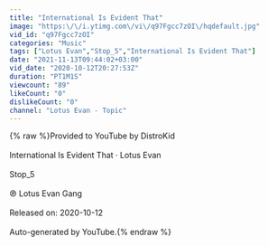 ```yaml
---
title: "International Is Evident That"
image: "https:\/\/i.ytimg.com\/vi\/q97Fgcc7zOI\/hqdefault.jpg"
vid_id: "q97Fgcc7zOI"
categories: "Music"
tags: ["Lotus Evan","Stop_5","International Is Evident That"]
date: "2021-11-13T09:44:02+03:00"
vid_date: "2020-10-12T20:27:53Z"
duration: "PT1M1S"
viewcount: "89"
likeCount: "0"
dislikeCount: "0"
channel: "Lotus Evan - Topic"
---
```

{% raw %}Provided to YouTube by DistroKid<br /><br />International Is Evident That · Lotus Evan<br /><br />Stop_5<br /><br />℗ Lotus Evan Gang<br /><br />Released on: 2020-10-12<br /><br />Auto-generated by YouTube.{% endraw %}
